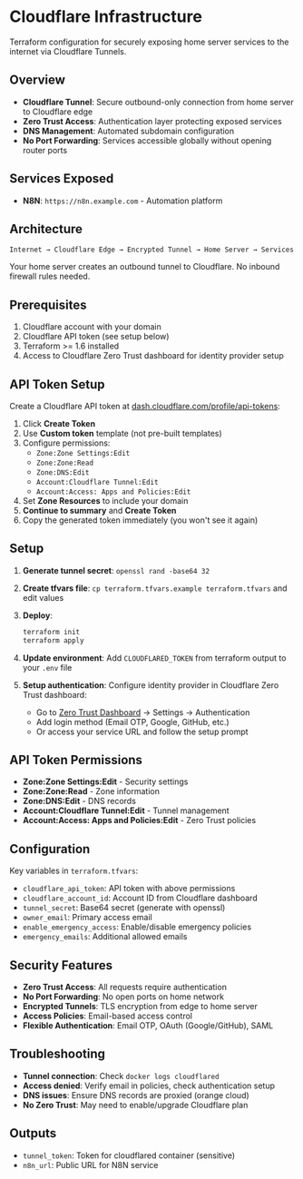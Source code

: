 # Cloudflare Infrastructure

Terraform configuration for securely exposing home server services to the internet via Cloudflare Tunnels.

## Overview

- **Cloudflare Tunnel**: Secure outbound-only connection from home server to Cloudflare edge
- **Zero Trust Access**: Authentication layer protecting exposed services  
- **DNS Management**: Automated subdomain configuration
- **No Port Forwarding**: Services accessible globally without opening router ports

## Services Exposed

- **N8N**: `https://n8n.example.com` - Automation platform

## Architecture

```
Internet → Cloudflare Edge → Encrypted Tunnel → Home Server → Services
```

Your home server creates an outbound tunnel to Cloudflare. No inbound firewall rules needed.

## Prerequisites

1. Cloudflare account with your domain
2. Cloudflare API token (see setup below)
3. Terraform >= 1.6 installed
4. Access to Cloudflare Zero Trust dashboard for identity provider setup

## API Token Setup

Create a Cloudflare API token at [dash.cloudflare.com/profile/api-tokens](https://dash.cloudflare.com/profile/api-tokens):

1. Click **Create Token**
2. Use **Custom token** template (not pre-built templates)
3. Configure permissions:
   - `Zone:Zone Settings:Edit`
   - `Zone:Zone:Read` 
   - `Zone:DNS:Edit`
   - `Account:Cloudflare Tunnel:Edit`
   - `Account:Access: Apps and Policies:Edit`
4. Set **Zone Resources** to include your domain
5. **Continue to summary** and **Create Token**
6. Copy the generated token immediately (you won't see it again)

## Setup

1. **Generate tunnel secret**: `openssl rand -base64 32`

2. **Create tfvars file**: `cp terraform.tfvars.example terraform.tfvars` and edit values

3. **Deploy**: 
   ```bash
   terraform init
   terraform apply
   ```

4. **Update environment**: Add `CLOUDFLARED_TOKEN` from terraform output to your `.env` file

5. **Setup authentication**: Configure identity provider in Cloudflare Zero Trust dashboard:
   - Go to [Zero Trust Dashboard](https://one.dash.cloudflare.com/) → Settings → Authentication
   - Add login method (Email OTP, Google, GitHub, etc.)
   - Or access your service URL and follow the setup prompt

## API Token Permissions

- **Zone:Zone Settings:Edit** - Security settings
- **Zone:Zone:Read** - Zone information  
- **Zone:DNS:Edit** - DNS records
- **Account:Cloudflare Tunnel:Edit** - Tunnel management
- **Account:Access: Apps and Policies:Edit** - Zero Trust policies

## Configuration

Key variables in `terraform.tfvars`:
- `cloudflare_api_token`: API token with above permissions
- `cloudflare_account_id`: Account ID from Cloudflare dashboard
- `tunnel_secret`: Base64 secret (generate with openssl)
- `owner_email`: Primary access email
- `enable_emergency_access`: Enable/disable emergency policies
- `emergency_emails`: Additional allowed emails

## Security Features

- **Zero Trust Access**: All requests require authentication
- **No Port Forwarding**: No open ports on home network
- **Encrypted Tunnels**: TLS encryption from edge to home server
- **Access Policies**: Email-based access control
- **Flexible Authentication**: Email OTP, OAuth (Google/GitHub), SAML

## Troubleshooting

- **Tunnel connection**: Check `docker logs cloudflared`
- **Access denied**: Verify email in policies, check authentication setup
- **DNS issues**: Ensure DNS records are proxied (orange cloud)
- **No Zero Trust**: May need to enable/upgrade Cloudflare plan

## Outputs

- `tunnel_token`: Token for cloudflared container (sensitive)
- `n8n_url`: Public URL for N8N service